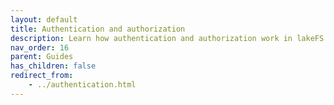 ```yaml
---
layout: default
title: Authentication and authorization
description: Learn how authentication and authorization work in lakeFS
nav_order: 16
parent: Guides
has_children: false
redirect_from:
    - ../authentication.html
--- 
```

